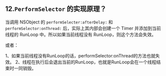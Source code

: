 ## 12.`PerformSelector` 的实现原理？


当调用 NSObject 的 `performSelecter:afterDelay:` 和 `performSelector:onThread:` 后，实际上其内部会创建一个 Timer 并添加到当前线程的 RunLoop 中。所以如果当前线程没有 RunLoop，则这个方法会失效。

或者：

1、如果当前线程没有RunLoop的话，performSelector:onThread的方法也就失效。
2、线程在执行后会退出当前的RunLoop，也就是RunLoop会在一个线程结束时一同销毁。


